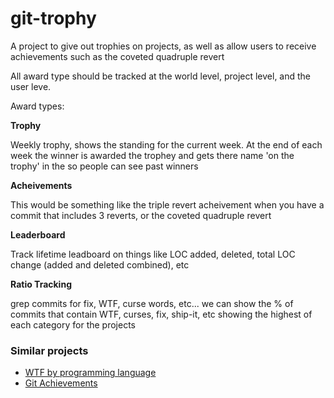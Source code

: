 git-trophy
===========

A project to give out trophies on projects, as well as allow users to receive achievements such as the coveted quadruple revert

All award type should be tracked at the world level, project level, and the user leve.

Award types:

__Trophy__

Weekly trophy, shows the standing for the current week. At the end of each week the winner is awarded the trophey and gets there name 'on the trophy' in the so people can see past winners

__Acheivements__

This would be something like the triple revert acheivement when you have a commit that includes 3 reverts, or the coveted quadruple revert

__Leaderboard__

Track lifetime leadboard on things like LOC added, deleted, total LOC change (added and deleted combined), etc

__Ratio Tracking__

grep commits for fix, WTF, curse words, etc... we can show the % of commits that contain WTF, curses, fix, ship-it, etc showing the highest of each category for the projects


### Similar projects

* [WTF by programming language](http://www.codeodor.com/index.cfm/2011/8/11/wtfs-by-programming-language-repository-on-github/3395)
* [Git Achievements](https://github.com/icefox/git-achievements)